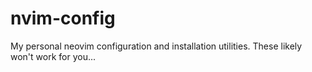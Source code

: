 # nvim-config
My personal neovim configuration and installation utilities. These likely won't work for you...
